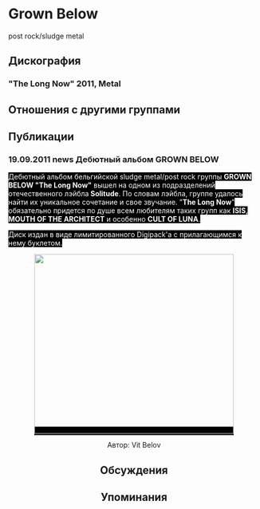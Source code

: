 # Grown Below

post rock/sludge metal

## Дискография

### "The Long Now" 2011, Metal




## Отношения с другими группами


## Публикации

### 19.09.2011 news Дебютный альбом GROWN BELOW

<P><FONT style="BACKGROUND-COLOR: #000000" color=#ffffff>Дебютный альбом бельгийской sludge metal/post rock группы <STRONG>GROWN BELOW "The Long Now"</STRONG> вышел на одном из подразделений отечественного лэйбла<STRONG> Solitude</STRONG>. По словам лэйбла, группе удалось найти их уникальное сочетание и свое звучание. "<STRONG>The Long Now</STRONG>" обязательно придется по душе всем любителям таких групп как <STRONG>ISIS, MOUTH OF THE ARCHITECT</STRONG> и особенно <STRONG>CULT OF LUNA</STRONG>.</FONT></P>
<P><FONT style="BACKGROUND-COLOR: #000000" color=#ffffff>Диск издан в виде лимитированного Digipack'a с прилагающимся к нему буклетом.</FONT></P>
<P><center><FONT style="BACKGROUND-COLOR: #000000" color=#ffffff><IMG height=360 src="/images/news_rus/2011.09/21136.jpg" width=400 border=0></FONT></P>
Автор: Vit Belov


## Обсуждения


## Упоминания

